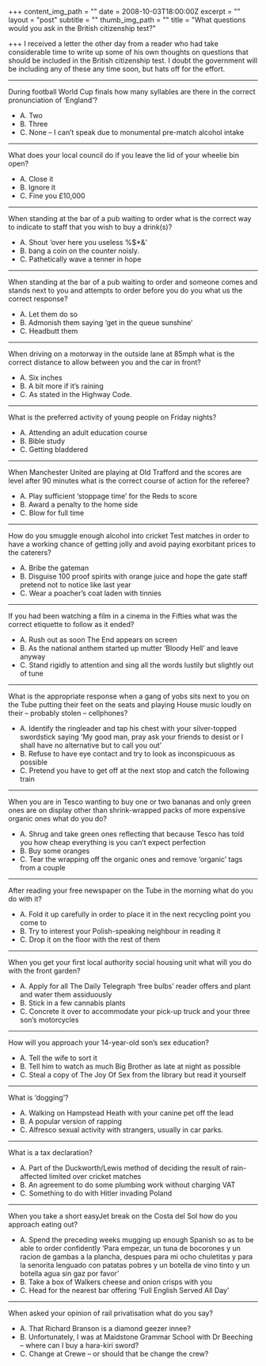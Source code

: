 +++
content_img_path = ""
date = 2008-10-03T18:00:00Z
excerpt = ""
layout = "post"
subtitle = ""
thumb_img_path = ""
title = "What questions would you ask in the British citizenship test?"

+++
I received a letter the other day from a reader who had take considerable time to write up some of his own thoughts on questions that should be included in the British citizenship test. I doubt the government will be including any of these any time soon, but hats off for the effort.

***

During football World Cup finals how many syllables are there in the correct pronunciation of ‘England’?

* A. Two
* B. Three
* C. None – I can’t speak due to monumental pre-match alcohol intake

***

What does your local council do if you leave the lid of your wheelie bin open?

* A. Close it
* B. Ignore it
* C. Fine you £10,000

***

When standing at the bar of a pub waiting to order what is the correct way to indicate to staff that you wish to buy a drink(s)?

* A. Shout ‘over here you useless %$*&’
* B. bang a coin on the counter noisly.
* C. Pathetically wave a tenner in hope

***

When standing at the bar of a pub waiting to order and someone comes and stands next to you and attempts to order before you do you what us the correct response?

* A. Let them do so
* B. Admonish them saying ‘get in the queue sunshine’
* C. Headbutt them

***

When driving on a motorway in the outside lane at 85mph what is the correct distance to allow between you and the car in front?

* A. Six inches
* B. A bit more if it’s raining
* C. As stated in the Highway Code.

***

What is the preferred activity of young people on Friday nights?

* A. Attending an adult education course
* B. Bible study
* C. Getting bladdered

***

When Manchester United are playing at Old Trafford and the scores are level after 90 minutes what is the correct course of action for the referee?

* A. Play sufficient ‘stoppage time’ for the Reds to score
* B. Award a penalty to the home side
* C. Blow for full time

***

How do you smuggle enough alcohol into cricket Test matches in order to have a working chance of getting jolly and avoid paying exorbitant prices to the caterers?

* A. Bribe the gateman
* B. Disguise 100 proof spirits with orange juice and hope the gate staff pretend not to notice like last year
* C. Wear a poacher’s coat laden with tinnies

***

If you had been watching a film in a cinema in the Fifties what was the correct etiquette to follow as it ended?

* A. Rush out as soon The End appears on screen
* B. As the national anthem started up mutter ‘Bloody Hell’ and leave anyway
* C. Stand rigidly to attention and sing all the words lustily but slightly out of tune

***

What is the appropriate response when a gang of yobs sits next to you on the Tube putting their feet on the seats and playing House music loudly on their – probably stolen – cellphones?

* A. Identify the ringleader and tap his chest with your silver-topped swordstick saying ‘My good man, pray ask your friends to desist or I shall have no alternative but to call you out’
* B. Refuse to have eye contact and try to look as inconspicuous as possible
* C. Pretend you have to get off at the next stop and catch the following train

***

When you are in Tesco wanting to buy one or two bananas and only green ones are on display other than shrink-wrapped packs of more expensive organic ones what do you do?

* A. Shrug and take green ones reflecting that because Tesco has told you how cheap everything is you can’t expect perfection
* B. Buy some oranges
* C. Tear the wrapping off the organic ones and remove ‘organic’ tags from a couple

***

After reading your free newspaper on the Tube in the morning what do you do with it?

* A. Fold it up carefully in order to place it in the next recycling point you come to
* B. Try to interest your Polish-speaking neighbour in reading it
* C. Drop it on the floor with the rest of them

***

When you get your first local authority social housing unit what will you do with the front garden?

* A. Apply for all The Daily Telegraph ‘free bulbs’ reader offers and plant and water them assiduously
* B. Stick in a few cannabis plants
* C. Concrete it over to accommodate your pick-up truck and your three son’s motorcycles

***

How will you approach your 14-year-old son’s sex education?

* A. Tell the wife to sort it
* B. Tell him to watch as much Big Brother as late at night as possible
* C. Steal a copy of The Joy Of Sex from the library but read it yourself

***

What is ‘dogging’?

* A. Walking on Hampstead Heath with your canine pet off the lead
* B. A popular version of rapping
* C. Alfresco sexual activity with strangers, usually in car parks.

***

What is a tax declaration?

* A. Part of the Duckworth/Lewis method of deciding the result of rain-affected limited over cricket matches
* B. An agreement to do some plumbing work without charging VAT
* C. Something to do with Hitler invading Poland

***

When you take a short easyJet break on the Costa del Sol how do you approach eating out?

* A. Spend the preceding weeks mugging up enough Spanish so as to be able to order confidently ‘Para empezar, un tuna de bocorones y un racion de gambas a la plancha, despues para mi ocho chuletitas y para la senorita lenguado con patatas pobres y un botella de vino tinto y un botella agua sin gaz por favor’
* B. Take a box of Walkers cheese and onion crisps with you
* C. Head for the nearest bar offering ‘Full English Served All Day’

***

When asked your opinion of rail privatisation what do you say?

* A. That Richard Branson is a diamond geezer innee?
* B. Unfortunately, I was at Maidstone Grammar School with Dr Beeching – where can I buy a hara-kiri sword?
* C. Change at Crewe – or should that be change the crew?